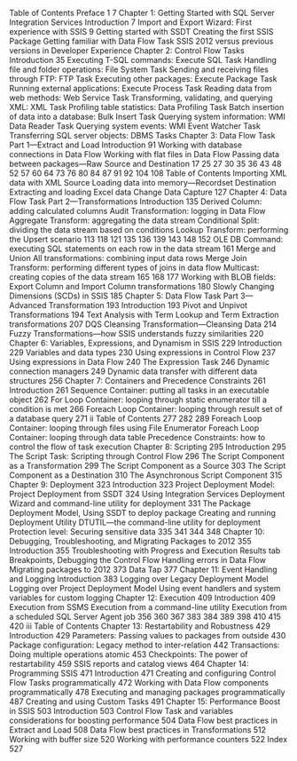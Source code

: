 Table of Contents
Preface 1
7
Chapter 1: Getting Started with SQL Server Integration Services
Introduction 7
Import and Export Wizard: First experience with SSIS 9
Getting started with SSDT
Creating the first SSIS Package Getting familiar with Data Flow Task
SSIS 2012 versus previous versions in Developer Experience Chapter 2: Control Flow Tasks Introduction 35
Executing T-SQL commands: Execute SQL Task Handling file and folder operations: File System Task Sending and receiving files through FTP: FTP Task Executing other packages: Execute Package Task Running external applications: Execute Process Task Reading data from web methods: Web Service Task Transforming, validating, and querying XML: XML Task Profiling table statistics: Data Profiling Task Batch insertion of data into a database: Bulk Insert Task Querying system information: WMI Data Reader Task Querying system events: WMI Event Watcher Task Transferring SQL server objects: DBMS Tasks Chapter 3: Data Flow Task Part 1—Extract and Load Introduction 91
Working with database connections in Data Flow Working with flat files in Data Flow Passing data between packages—Raw Source and Destination 17
25
27
30
35
36
43
48
52
57
60
64
73
76
80
84
87
91
92
104
108
Table of Contents
Importing XML data with XML Source Loading data into memory—Recordset Destination
Extracting and loading Excel data Change Data Capture 127
Chapter 4: Data Flow Task Part 2—Transformations Introduction 135
Derived Column: adding calculated columns
Audit Transformation: logging in Data Flow Aggregate Transform: aggregating the data stream Conditional Split: dividing the data stream based on conditions Lookup Transform: performing the Upsert scenario 113
118
121
135
136
139
143
148
152
OLE DB Command: executing SQL statements on each row
in the data stream 161
Merge and Union All transformations: combining input data rows
Merge Join Transform: performing different types of joins in data flow
Multicast: creating copies of the data stream 165
168
177
Working with BLOB fields: Export Column and Import Column
transformations 180
Slowly Changing Dimensions (SCDs) in SSIS
185
Chapter 5: Data Flow Task Part 3—Advanced Transformation 193
Introduction 193
Pivot and Unpivot Transformations 194
Text Analysis with Term Lookup and Term Extraction transformations 207
DQS Cleansing Transformation—Cleansing Data 214
Fuzzy Transformations—how SSIS understands fuzzy similarities 220
Chapter 6: Variables, Expressions, and Dynamism in SSIS 229
Introduction 229
Variables and data types 230
Using expressions in Control Flow 237
Using expressions in Data Flow 240
The Expression Task 246
Dynamic connection managers 249
Dynamic data transfer with different data structures 256
Chapter 7: Containers and Precedence Constraints 261
Introduction 261
Sequence Container: putting all tasks in an executable object 262
For Loop Container: looping through static enumerator till
a condition is met 266
Foreach Loop Container: looping through result set of a database query 271
ii
Table of Contents
277
282
289
Foreach Loop Container: looping through files using File Enumerator Foreach Loop Container: looping through data table Precedence Constraints: how to control the flow of task execution Chapter 8: Scripting 295
Introduction 295
The Script Task: Scripting through Control Flow 296
The Script Component as a Transformation 299
The Script Component as a Source 303
The Script Component as a Destination 310
The Asynchronous Script Component 315
Chapter 9: Deployment 323
Introduction 323
Project Deployment Model: Project Deployment from SSDT 324
Using Integration Services Deployment Wizard and
command-line utility for deployment 331
The Package Deployment Model, Using SSDT to deploy package Creating and running Deployment Utility DTUTIL—the command-line utility for deployment Protection level: Securing sensitive data 335
341
344
348
Chapter 10: Debugging, Troubleshooting, and Migrating Packages
to 2012 355
Introduction 355
Troubleshooting with Progress and Execution Results tab Breakpoints, Debugging the Control Flow Handling errors in Data Flow Migrating packages to 2012 373
Data Tap 377
Chapter 11: Event Handling and Logging Introduction 383
Logging over Legacy Deployment Model Logging over Project Deployment Model Using event handlers and system variables for custom logging Chapter 12: Execution 409
Introduction 409
Execution from SSMS
Execution from a command-line utility
Execution from a scheduled SQL Server Agent job 356
360
367
383
384
389
398
410
415
420
iii
Table of Contents
Chapter 13: Restartability and Robustness 429
Introduction 429
Parameters: Passing values to packages from outside 430
Package configuration: Legacy method to inter-relation 442
Transactions: Doing multiple operations atomic 453
Checkpoints: The power of restartability 459
SSIS reports and catalog views 464
Chapter 14: Programming SSIS 471
Introduction 471
Creating and configuring Control Flow Tasks programmatically 472
Working with Data Flow components programmatically 478
Executing and managing packages programmatically 487
Creating and using Custom Tasks 491
Chapter 15: Performance Boost in SSIS 503
Introduction 503
Control Flow Task and variables considerations for boosting performance 504
Data Flow best practices in Extract and Load 508
Data Flow best practices in Transformations 512
Working with buffer size 520
Working with performance counters 522
Index 527